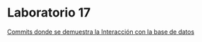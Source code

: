 # Laboratorio 17


[Commits donde se demuestra la Interacción con la base de datos ](https://github.com/iangg29/natgas/commit/b5c6dfee120cd22c1e48a23421163b5758e87821)